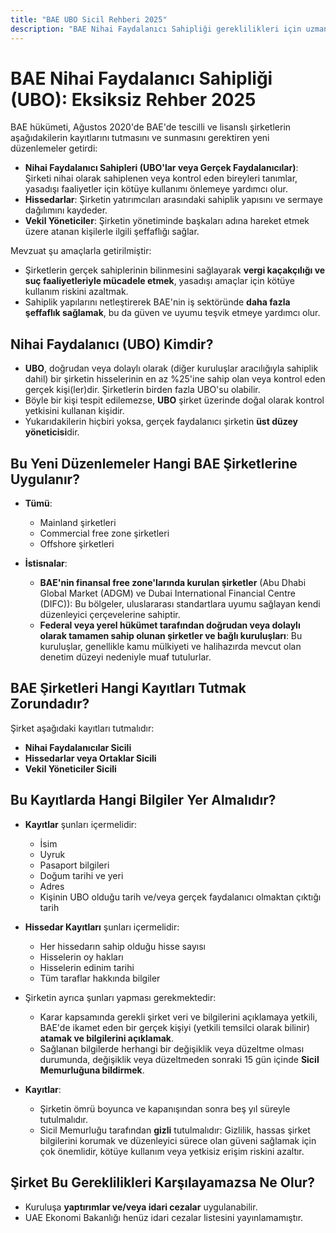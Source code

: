 ```yaml
---
title: "BAE UBO Sicil Rehberi 2025"
description: "BAE Nihai Faydalanıcı Sahipliği gereklilikleri için uzman rehberi. Düzenlemeler, uyum ve raporlama yükümlülükleri hakkında eksiksiz genel bakış."
---
```


# BAE Nihai Faydalanıcı Sahipliği (UBO): Eksiksiz Rehber 2025

BAE hükümeti, Ağustos 2020'de BAE'de tescilli ve lisanslı şirketlerin aşağıdakilerin kayıtlarını tutmasını ve sunmasını gerektiren yeni düzenlemeler getirdi:

- **Nihai Faydalanıcı Sahipleri (UBO'lar veya Gerçek Faydalanıcılar)**: Şirketi nihai olarak sahiplenen veya kontrol eden bireyleri tanımlar, yasadışı faaliyetler için kötüye kullanımı önlemeye yardımcı olur.
- **Hissedarlar**: Şirketin yatırımcıları arasındaki sahiplik yapısını ve sermaye dağılımını kaydeder.
- **Vekil Yöneticiler**: Şirketin yönetiminde başkaları adına hareket etmek üzere atanan kişilerle ilgili şeffaflığı sağlar.

Mevzuat şu amaçlarla getirilmiştir:

- Şirketlerin gerçek sahiplerinin bilinmesini sağlayarak **vergi kaçakçılığı ve suç faaliyetleriyle mücadele etmek**, yasadışı amaçlar için kötüye kullanım riskini azaltmak.
- Sahiplik yapılarını netleştirerek BAE'nin iş sektöründe **daha fazla şeffaflık sağlamak**, bu da güven ve uyumu teşvik etmeye yardımcı olur.

## Nihai Faydalanıcı (UBO) Kimdir?

- **UBO**, doğrudan veya dolaylı olarak (diğer kuruluşlar aracılığıyla sahiplik dahil) bir şirketin hisselerinin en az %25'ine sahip olan veya kontrol eden gerçek kişi(ler)dir. Şirketlerin birden fazla UBO'su olabilir.
- Böyle bir kişi tespit edilemezse, **UBO** şirket üzerinde doğal olarak kontrol yetkisini kullanan kişidir.
- Yukarıdakilerin hiçbiri yoksa, gerçek faydalanıcı şirketin **üst düzey yöneticisi**dir.

## Bu Yeni Düzenlemeler Hangi BAE Şirketlerine Uygulanır?

- **Tümü**:
  - Mainland şirketleri
  - Commercial free zone şirketleri
  - Offshore şirketleri

- **İstisnalar**:
  - **BAE'nin finansal free zone'larında kurulan şirketler** (Abu Dhabi Global Market (ADGM) ve Dubai International Financial Centre (DIFC)): Bu bölgeler, uluslararası standartlara uyumu sağlayan kendi düzenleyici çerçevelerine sahiptir.
  - **Federal veya yerel hükümet tarafından doğrudan veya dolaylı olarak tamamen sahip olunan şirketler ve bağlı kuruluşları**: Bu kuruluşlar, genellikle kamu mülkiyeti ve halihazırda mevcut olan denetim düzeyi nedeniyle muaf tutulurlar.

## BAE Şirketleri Hangi Kayıtları Tutmak Zorundadır?

Şirket aşağıdaki kayıtları tutmalıdır:

- **Nihai Faydalanıcılar Sicili**
- **Hissedarlar veya Ortaklar Sicili**
- **Vekil Yöneticiler Sicili**

## Bu Kayıtlarda Hangi Bilgiler Yer Almalıdır?

- **Kayıtlar** şunları içermelidir:
  - İsim
  - Uyruk
  - Pasaport bilgileri
  - Doğum tarihi ve yeri
  - Adres
  - Kişinin UBO olduğu tarih ve/veya gerçek faydalanıcı olmaktan çıktığı tarih

- **Hissedar Kayıtları** şunları içermelidir:
  - Her hissedarın sahip olduğu hisse sayısı
  - Hisselerin oy hakları
  - Hisselerin edinim tarihi
  - Tüm taraflar hakkında bilgiler

- Şirketin ayrıca şunları yapması gerekmektedir:
  - Karar kapsamında gerekli şirket veri ve bilgilerini açıklamaya yetkili, BAE'de ikamet eden bir gerçek kişiyi (yetkili temsilci olarak bilinir) **atamak ve bilgilerini açıklamak**.
  - Sağlanan bilgilerde herhangi bir değişiklik veya düzeltme olması durumunda, değişiklik veya düzeltmeden sonraki 15 gün içinde **Sicil Memurluğuna bildirmek**.

- **Kayıtlar**:
  - Şirketin ömrü boyunca ve kapanışından sonra beş yıl süreyle tutulmalıdır.
  - Sicil Memurluğu tarafından **gizli** tutulmalıdır: Gizlilik, hassas şirket bilgilerini korumak ve düzenleyici sürece olan güveni sağlamak için çok önemlidir, kötüye kullanım veya yetkisiz erişim riskini azaltır.

## Şirket Bu Gereklilikleri Karşılayamazsa Ne Olur?

- Kuruluşa **yaptırımlar ve/veya idari cezalar** uygulanabilir.
- UAE Ekonomi Bakanlığı henüz idari cezalar listesini yayınlamamıştır.
